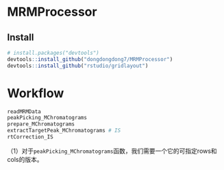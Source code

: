 # MRMProcessor

## Install

```R
# install.packages("devtools")
devtools::install_github("dongdongdong7/MRMProcessor")
devtools::install_github("rstudio/gridlayout")
```

# Workflow

```R
readMRMData
peakPicking_MChromatograms
prepare_MChromatograms
extractTargetPeak_MChromatograms # IS
rtCorrection_IS
```

（1）对于```peakPicking_MChromatograms```函数，我们需要一个它的可指定rows和cols的版本。

